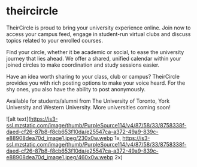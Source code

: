# theircircle

TheirCircle is proud to bring your university experience online. Join now to access your campus feed, engage in student-run virtual clubs and discuss topics related to your enrolled courses.


Find your circle, whether it be academic or social, to ease the university journey that lies ahead. We offer a shared, unified calendar within your joined circles to make coordination and study sessions easier.


Have an idea worth sharing to your class, club or campus? TheirCircle provides you with rich posting options to make your voice heard. For the shy ones, you also have the ability to post anonymously.


Available for students/alumni from The University of Toronto, York University and Western University. More universities coming soon!

![alt text](https://is3-ssl.mzstatic.com/image/thumb/PurpleSource114/v4/87/58/33/8758338f-daed-cf26-87b8-f8cb653f10da/e25547ca-a372-49a9-839c-e88908dea70d_image1.jpeg/230x0w.webp 1x, https://is3-ssl.mzstatic.com/image/thumb/PurpleSource114/v4/87/58/33/8758338f-daed-cf26-87b8-f8cb653f10da/e25547ca-a372-49a9-839c-e88908dea70d_image1.jpeg/460x0w.webp 2x)
